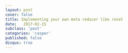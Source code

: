 ```yaml
---
layout: post
cover: false
title: Implementing your own meta reducer like reset
date:   2017-02-15
subclass: 'post'
categories: 'casper'
published: false
disqus: true
---
```

